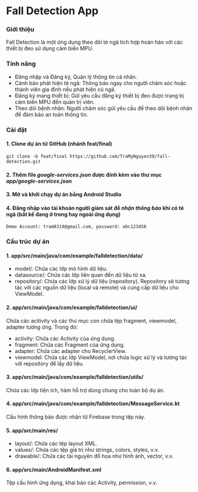 
# Fall Detection App

### Giới thiệu
Fall Detection là một ứng dụng theo dõi té ngã tích hợp hoàn hảo với các thiết bị đeo sử dụng cảm biến MPU.

### Tính năng
* Đăng nhập và Đăng ký, Quản lý thông tin cá nhân.
* Cảnh báo phát hiện té ngã: Thông báo ngay cho người chăm sóc hoặc thành viên gia đình nếu phát hiện cú ngã.
* Đăng ký mang thiết bị: Gửi yêu cầu đăng ký thiết bị đeo được trang bị cảm biến MPU đến quản trị viên.
* Theo dõi bệnh nhân: Người chăm sóc gửi yêu cầu để theo dõi bệnh nhân để đảm bảo an toàn thông tin.

### Cài đặt
#### 1. Clone dự án từ GitHub (nhánh feat/final)
`git clone -b feat/final https://github.com/TraMyNguyen39/fall-detection.git`
#### 2. Thêm file _google-services.json_ được đính kèm vào thư mục _app/google-services.json_
#### 3. Mở và khởi chạy dự án bằng Android Studio
#### 4. Đăng nhập vào tài khoản người giám sát để _nhận thông báo_ khi có té ngã (bất kể đang ở trong hay ngoài ứng dụng)
    Demo Account: tram8319@gmail.com, password: abc123456

### Cấu trúc dự án
#### 1. app/src/main/java/com/example/falldetection/data/
* model/: Chứa các lớp mô hình dữ liệu.
* datasource/: Chứa các lớp liên quan đến dữ liệu từ xa.
* repository/: Chứa các lớp xử lý dữ liệu (repository). Repository sẽ tương tác với các nguồn dữ liệu (local và remote) và cung cấp dữ liệu cho ViewModel.

#### 2. app/src/main/java/com/example/falldetection/ui/
Chứa các acitivity và các thư mục con chứa tệp fragment, viewmodel, adapter tương ứng.
Trong đó:
* activity: Chứa các Activity của ứng dụng.
* fragment: Chứa các Fragment của ứng dụng.
* adapter: Chứa các adapter cho RecyclerView.
* viewmodel: Chứa các lớp ViewModel, nơi chứa logic xử lý và tương tác với repository để lấy dữ liệu.

#### 3. app/src/main/java/com/example/falldetection/utils/
Chứa các lớp tiện ích, hàm hỗ trợ dùng chung cho toàn bộ dự án.

#### 4. app/src/main/java/com/example/falldetection/MessageService.kt
Cấu hình thông báo được nhận từ Firebase trong tệp này.

#### 5. app/src/main/res/
* layout/: Chứa các tệp layout XML.
* values/: Chứa các tệp giá trị như strings, colors, styles, v.v.
* drawable/: Chứa các tài nguyên đồ họa như hình ảnh, vector, v.v.

#### 6. app/src/main/AndroidManifest.xml
Tệp cấu hình ứng dụng, khai báo các Activity, permission, v.v.
